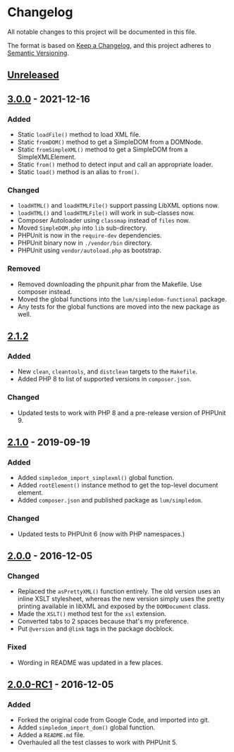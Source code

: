 # Changelog
All notable changes to this project will be documented in this file.

The format is based on [Keep a Changelog](https://keepachangelog.com/en/1.0.0/),
and this project adheres to [Semantic Versioning](https://semver.org/spec/v2.0.0.html).

## [Unreleased]

## [3.0.0] - 2021-12-16
### Added
- Static `loadFile()` method to load XML file.
- Static `fromDOM()` method to get a SimpleDOM from a DOMNode.
- Static `fromSimpleXML()` method to get a SimpleDOM from a SimpleXMLElement.
- Static `from()` method to detect input and call an appropriate loader.
- Static `load()` method is an alias to `from()`.

### Changed
- `loadHTML()` and `loadHTMLFile()` support passing LibXML options now.
- `loadHTML()` and `loadHTMLFile()` will work in sub-classes now.
- Composer Autoloader using `classmap` instead of `files` now.
- Moved `SimpleDOM.php` into `lib` sub-directory.
- PHPUnit is now in the `require-dev` dependencies.
- PHPUnit binary now in `./vendor/bin` directory.
- PHPUnit using `vendor/autoload.php` as bootstrap.

### Removed
- Removed downloading the phpunit.phar from the Makefile. Use composer instead.
- Moved the global functions into the `lum/simpledom-functional` package.
- Any tests for the global functions are moved into the new package as well.

## [2.1.2]
### Added
- New `clean`, `cleantools`, and `distclean` targets to the `Makefile`.
- Added PHP 8 to list of supported versions in `composer.json`.

### Changed
- Updated tests to work with PHP 8 and a pre-release version of PHPUnit 9.

## [2.1.0] - 2019-09-19
### Added
- Added `simpledom_import_simplexml()` global function.
- Added `rootElement()` instance method to get the top-level document element.
- Added `composer.json` and published package as `lum/simpledom`.

### Changed
- Updated tests to PHPUnit 6 (now with PHP namespaces.)

## [2.0.0] - 2016-12-05
### Changed
- Replaced the `asPrettyXML()` function entirely. The old version uses an inline XSLT stylesheet, whereas the new version simply uses the pretty printing available in libXML and exposed by the `DOMDocument` class.
- Made the `XSLT()` method test for the `xsl` extension.
- Converted tabs to 2 spaces because that's my preference.
- Put `@version` and `@link` tags in the package docblock.

### Fixed
- Wording in README was updated in a few places.

## [2.0.0-RC1] - 2016-12-05
### Added
- Forked the original code from Google Code, and imported into git.
- Added `simpledom_import_dom()` global function.
- Added a `README.md` file.
- Overhauled all the test classes to work with PHPUnit 5.

[Unreleased]: https://github.com/supernovus/simpledom/compare/v3.0.0...HEAD
[3.0.0]: https://github.com/supernovus/simpledom/compare/v2.1.2...v3.0.0
[2.1.2]: https://github.com/supernovus/simpledom/compare/v2.1.0...v2.1.2
[2.1.0]: https://github.com/supernovus/simpledom/compare/v2.0.0...v2.1.0
[2.0.0]: https://github.com/supernovus/simpledom/compare/v2.0.0-RC1...v2.0.0
[2.0.0-RC1]: https://github.com/supernovus/simpledom/releases/tag/v2.0.0-RC1

